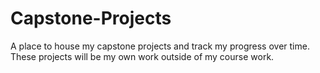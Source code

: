 # Capstone-Projects
 A place to house my capstone projects and track my progress over time. These projects will be my own work outside of my course work.
